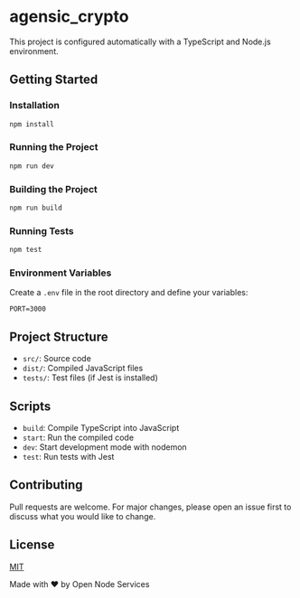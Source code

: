 
  # agensic_crypto
  
  This project is configured automatically with a TypeScript and Node.js environment.
  
  ## Getting Started
  
  ### Installation
  
  ```bash
  npm install
  ```
  
  ### Running the Project
  
  ```bash
  npm run dev
  ```
  
  ### Building the Project
  
  ```bash
  npm run build
  ```
  
  ### Running Tests
  
  ```bash
  npm test
  ```
  
  ### Environment Variables
  
  Create a `.env` file in the root directory and define your variables:
  
  ```
  PORT=3000
  ```
  
  ## Project Structure
  
  - `src/`: Source code
  - `dist/`: Compiled JavaScript files
  - `tests/`: Test files (if Jest is installed)
  
  ## Scripts
  
  - `build`: Compile TypeScript into JavaScript
  - `start`: Run the compiled code
  - `dev`: Start development mode with nodemon
  - `test`: Run tests with Jest
  
  ## Contributing
  
  Pull requests are welcome. For major changes, please open an issue first to discuss what you would like to change.
  
  ## License
  
  [MIT](LICENSE)
  
  Made with ♥ by Open Node Services
  
